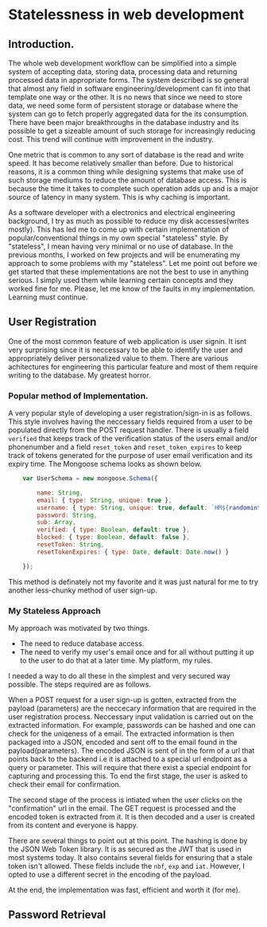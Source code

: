 # Statelessness in web development

## Introduction.

The whole web development workflow can be simplified into a simple system of accepting data, storing data, processing data and returning processed data in appropriate forms. The system described is so general that almost any field in software engineering/development can fit into that template one way or the other. It is no news that since we need to store data, we need some form of persistent storage or database where the system can go to fetch properly aggregated data for the its consumption. There have been major breakthroughs in the database industry and its possible to get a sizeable amount of such storage for increasingly reducing cost. This trend will continue with improvement in the industry.

One metric that is common to any sort of database is the read and write speed. It has become relatively smaller than before. Due to historical reasons, it is a common thing while designing systems that make use of such storage mediums to reduce the amount of database access. This is because the time it takes to complete such operation adds up and is a major source of latency in many system. This is why caching is important. 

As a software developer with a electronics and electrical engineering background, I try as much as possible to reduce my disk accesses(writes mostly). This has led me to come up with certain implementation of popular/conventional things in my own special "stateless" style. By "stateless", I mean having very minimal or no use of database. In the previous months, I worked on few projects and will be enumerating my approach to some problems with my "stateless". Let me point  out before we get started that these implementations are not the best to use in anything serious. I simply used them while learning certain concepts and they worked fine for me. Please, let me know of the faults in my implementation. Learning must continue.

## User Registration

One of the most common feature of web application is user signin. It isnt very surprising since it is neccessary to be able to identify the user and appropriately deliver personalized value to them. There are various achitectures for engineering this particular feature and most of them require writing to the database. My greatest horror.

### Popular method of Implementation.

A very popular style of developing a user registration/sign-in is as follows. This style involves having the neccessary fields required from a user to be populated directly from the POST request handler. There is usually a field `verified` that keeps track of the verification status of the users email and/or phonenumber and a field `reset_token` and `reset_token_expires` to keep track of tokens generated for the purpose of user email verification and its expiry time. The Mongoose schema looks as shown below.
```javascript
    var UserSchema = new mongoose.Schema({

        name: String,
        email: { type: String, unique: true },
        username: { type: String, unique: true, default: `HM${randomint(1, 1000)}${randomint(1, 1000)}` },
        password: String,
        sub: Array,
        verified: { type: Boolean, default: true },
        blocked: { type: Boolean, default: false },
        resetToken: String,
        resetTokenExpires: { type: Date, default: Date.now() }

    });
```
This method is definately not my favorite and it was just natural for me to try another less-chunky method of user sign-up.

### My Stateless Approach
My approach was motivated by two things.
- The need to reduce database access.
- The need to verify my user's email once and for all without putting it up to the user to do that at a later time. My platform, my rules.

I needed a way to do all these in the simplest and very secured way possible. The steps required are as follows.

When a POST request for a user sign-up is gotten, extracted from the payload (parameters) are the neccecary information that are required in the user registration process. Neccessary input validation is carried out on the extracted information. For example, passwords can be hashed and one can check for the uniqeness of a email.  The extracted information is then packaged into a JSON, encoded and sent off to the email found in the payload(parameters). The encoded JSON is sent of in the form of a url that points back to the backend i.e it is attached to a special url endpoint as a query or parameter. This will require that there exist a special endpoint for capturing and processing this. To end the first stage, the user is asked to check their email for confirmation.

The second stage of the process is intiated when the user clicks on the "confirmation" url in the email. The GET request is processed and the encoded token is extracted from it. It is then decoded and a user is created from its content and everyone is happy. 

There are several things to point out at this point. The hashing is done by the JSON Web Token library. It is as secured as the JWT that is used in most systems today. It also contains several fields for ensuring that a stale token isn't allowed. These fields include the `nbf`, `exp` and `iat`. However, I opted to use a different secret in the encoding of the payload.

At the end, the implementation was fast, efficient and worth it (for me).

## Password Retrieval